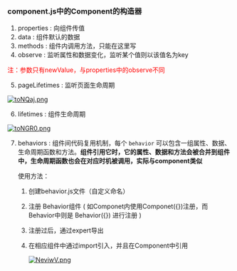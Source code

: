 ### component.js中的Component的构造器

1. properties : 向组件传值
2. data : 组件默认的数据
3. methods : 组件内调用方法，只能在这里写
4. observe : 监听属性和数据变化，监听某个值则以该值名为key

<font color=red>注：参数只有newValue，与properties中的observe不同</font>

5. pageLifetimes : 监听页面生命周期

[![toNQaj.png](https://s1.ax1x.com/2020/06/10/toNQaj.png)](https://imgchr.com/i/toNQaj)

6. lifetimes : 组件生命周期

[![toNGR0.png](https://s1.ax1x.com/2020/06/10/toNGR0.png)](https://imgchr.com/i/toNGR0)

7. behaviors : 组件间代码复用机制，每个 `behavior` 可以包含一组属性、数据、生命周期函数和方法。**组件引用它时，它的属性、数据和方法会被合并到组件中，生命周期函数也会在对应时机被调用，实际与component类似**

   使用方法：

   1. 创建behavior.js文件（自定义命名）

   2. 注册 Behavior组件 ( 如Componet内使用Componet({})注册，而Behavior中则是  Behavior({}) 进行注册 )

   3. 注册过后，通过expert导出

   4. 在相应组件中通过import引入，并且在Component中引用

      [![NeviwV.png](https://s1.ax1x.com/2020/06/18/NeviwV.png)](https://imgchr.com/i/NeviwV)

